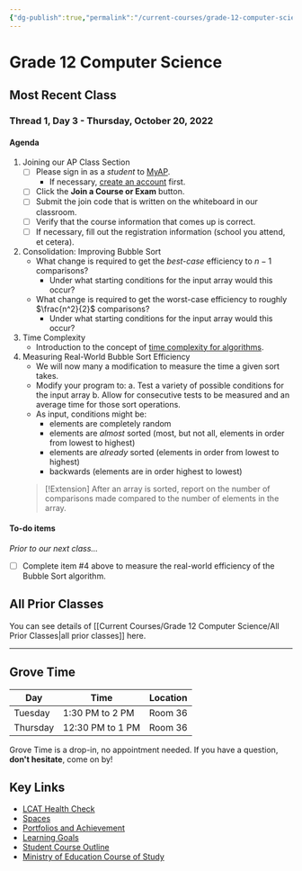 ```yaml
---
{"dg-publish":true,"permalink":"/current-courses/grade-12-computer-science/home/","dgHomeLink":false,"dgPassFrontmatter":false}
---
```


# Grade 12 Computer Science
## Most Recent Class

<div class="transclusion internal-embed is-loaded"><div class="markdown-embed">

<div class="markdown-embed-title">



</div>


### Thread 1, Day 3 - Thursday, October 20, 2022
#### Agenda
1. Joining our AP Class Section
	- [ ] Please sign in as a *student* to [MyAP](https://myap.collegeboard.org).
		- If necessary, [create an account](https://account.collegeboard.org/login/signUp?appId=366&DURL=https://myap.collegeboard.org/login) first.
	- [ ] Click the **Join a Course or Exam** button.
	- [ ] Submit the join code that is written on the whiteboard in our classroom.
	- [ ] Verify that the course information that comes up is correct.
	- [ ] If necessary, fill out the registration information (school you attend, et cetera).
2.  Consolidation: Improving Bubble Sort
	- What change is required to get the *best-case* efficiency to $n - 1$ comparisons?
		- Under what starting conditions for the input array would this occur?
	- What change is required to get the worst-case efficiency to roughly $\frac{n^2}{2}$ comparisons?
		- Under what starting conditions for the input array would this occur?
3. Time Complexity
	- Introduction to the concept of [time complexity for algorithms](https://www.youtube.com/watch?v=YoZPTyGL2IQ&t=6s).
4. Measuring Real-World Bubble Sort Efficiency
	- We will now many a modification to measure the time a given sort takes.
	- Modify your program to:
		a. Test a variety of possible conditions for the input array 
		b. Allow for consecutive tests to be measured and an average time for those sort operations.
	- As input, conditions might be:
		- elements are completely random
		- elements are *almost* sorted (most, but not all, elements in order from lowest to highest)
		- elements are *already* sorted (elements in order from lowest to highest)
		- backwards (elements are in order highest to lowest)	
	> [!Extension]
	> After an array is sorted, report on the number of comparisons made compared to the number of elements in the array.

#### To-do items
*Prior to our next class...*
- [ ] Complete item #4 above to measure the real-world efficiency of the Bubble Sort algorithm.


</div></div>


## All Prior Classes
You can see details of [[Current Courses/Grade 12 Computer Science/All Prior Classes|all prior classes]] here.
___
## Grove Time

<div class="transclusion internal-embed is-loaded"><div class="markdown-embed">

<div class="markdown-embed-title">



</div>


Day|Time|Location
-|-|-
Tuesday|1:30 PM to 2 PM|Room 36
Thursday|12:30 PM to 1 PM|Room 36

Grove Time is a drop-in, no appointment needed.
If you have a question, **don't hesitate**, come on by!

</div></div>

## Key Links

<div class="transclusion internal-embed is-loaded"><div class="markdown-embed">

<div class="markdown-embed-title">



</div>


- [LCAT Health Check](https://lcat.lcs.on.ca)
- [Spaces](https://ca.spacesedu.com/)
- [Portfolios and Achievement](https://www.russellgordon.ca/cs/learning-goals/introduction/)
- [Learning Goals](https://www.russellgordon.ca/cs/learning-goals/learning-goals-for-grade-12/)
- [Student Course Outline](https://tinyurl.com/lcscs22-g12-sco)
- [Ministry of Education Course of Study](https://tinyurl.com/lcscs22-g12-mcs)

</div></div>
